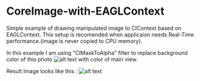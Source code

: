 CoreImage-with-EAGLContext
==========================

Simple example of drawing manipulated image to CIContext based on EAGLContext. This setup is recomended when applicaion needs Real-Time performance.(image is never copied to CPU memory). 

In this example I am using "CIMaskToAlpha" filter to replace background color of this photo 
![alt text](https://raw.github.com/anaglik/CoreImage-with-EAGLContext/master/ImageManipulation/entryImage@2x.png "Entry Image") 
with color of main view.

Result Image looks like this : 
![alt text](https://raw.github.com/anaglik/CoreImage-with-EAGLContext/master/ImageManipulation/expectedImage@2x.png "Expected Image")



